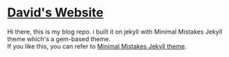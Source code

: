 # [David's Website](https://vimelon.com/)

Hi there, this is my blog repo. i built it on jekyll with Minimal Mistakes Jekyll theme which's a gem-based theme.  <br />
If you like this, you can refer to [Minimal Mistakes Jekyll theme](https://mmistakes.github.io/minimal-mistakes/).
